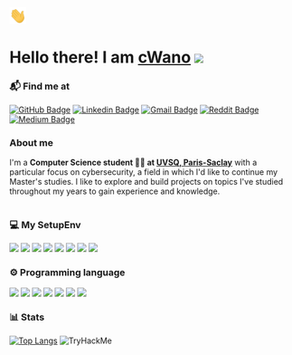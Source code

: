 <img width="30px" margin="0px" src="https://raw.githubusercontent.com/ABSphreak/ABSphreak/master/gifs/Hi.gif">
<h1>Hello there! I am <a href="https://github.com/WanisC">cWano</a> <img height="30px" src="https://slackmojis.com/emojis/20651-yoshi/download"></h1>
</h1>

### 📬 Find me at

[![GitHub Badge](https://img.shields.io/badge/GitHub-brightgreen?style=flat&logo=github)](https://github.com/WanisC)
[![Linkedin Badge](https://img.shields.io/badge/-LinkedIn-blue?style=flat&logo=Linkedin&logoColor=white&link=https://www.linkedin.com/in/wanischouaib/)](https://www.linkedin.com/in/wanis-chouaib-7b327b251/)
[![Gmail Badge](https://img.shields.io/badge/-Gmail-d14836?style=flat&logo=Gmail&logoColor=white&link=mailto:wanischouaib1@gmail.com)](mailto:wanischouaib1@gmail.com)
[![Reddit Badge](https://img.shields.io/badge/Reddit-orange?style=flat&logo=reddit&logoColor=white&link=https://www.https://www.reddit.com/user/cWano)](https://www.reddit.com/user/cWano)
[![Medium Badge](https://img.shields.io/badge/Medium-black?style=flat&logo=Medium&logoColor=white&link=https://medium.com/@wanisc1804)](https://medium.com/@wanisc1804)

### About me

I'm a **Computer Science student 👨‍🎓 at [UVSQ, Paris-Saclay](https://www.uvsq.fr/)** with a particular focus on cybersecurity, a field in which I'd like to continue my Master's studies.
I like to explore and build projects on topics I've studied throughout my years to gain experience and knowledge.
<br/><br/>

### 💻 My SetupEnv

<img src="https://img.shields.io/badge/Acer-555555.svg?&style=flat&logo=Acer&logoColor=83b81a"> <img src="https://img.shields.io/badge/Windows-555555.svg?&style=flat&logo=windows&logoColor=0078D6"> <img src="https://img.shields.io/badge/Linux-555555.svg?style=flat&logo=linux"> <img src="https://img.shields.io/badge/Brave-555555.svg?&style=flat&logo=brave&logoColor=a30319"> <img src="https://img.shields.io/badge/VS Code-555555?style=flat&logo=visual-studio-code&logoColor=007ACC"> <img src="https://img.shields.io/badge/Notepad++-555555?style=flat&logo=notepad%2B%2B"> <img src="https://img.shields.io/badge/Terminal-555555.svg?&style=flat&logo=powershell&logoColor=white"> <img src="https://img.shields.io/badge/Twitch-555555.svg?&style=flat&logo=twitch&logoColor=6441a5">

### ⚙️ Programming language

<img height="30px" src="https://slackmojis.com/emojis/32-python/download"> <img height="30px" src="https://slackmojis.com/emojis/3795-cpp/download"> <img height="30px" src="https://slackmojis.com/emojis/4638-c-lang/download"> <img height="30px" src="https://slackmojis.com/emojis/66260-rust/download"> <img height="30px" src="https://slackmojis.com/emojis/2990-oracle/download"> <img height="30px" src="https://slackmojis.com/emojis/4439-mysql/download"> <img height="30px" src="https://slackmojis.com/emojis/4425-nodejs/download">

### 📊 Stats

[![Top Langs](https://github-readme-stats.vercel.app/api/top-langs/?username=WanisC)](https://github.com/WanisC/github-readme-stats) 
<img src="https://tryhackme-badges.s3.amazonaws.com/cWano.png" alt="TryHackMe">
